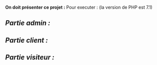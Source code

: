 <b>On doit présenter ce projet :</b> 
Pour executer : (la version de PHP est 7.1)

<h2><i>Partie admin :</i></h2>


<h2><i>Partie client :</i></h2>



<h2><i>Partie visiteur :</i></h2>
